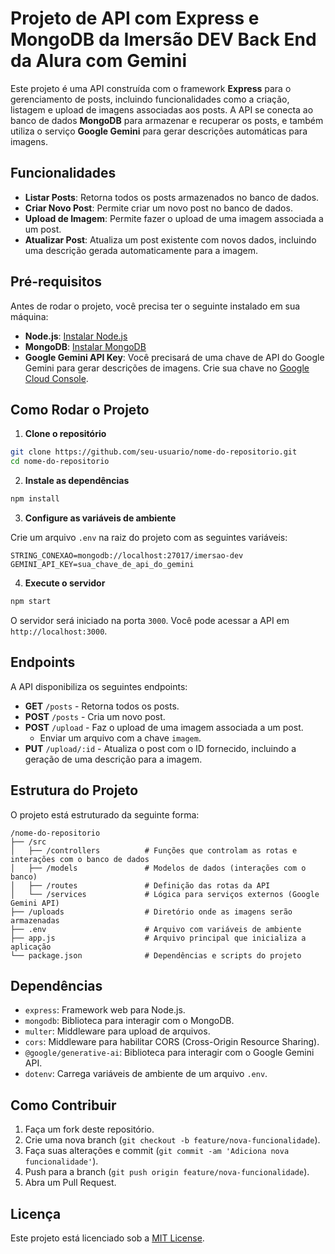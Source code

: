 # Projeto de API com Express e MongoDB da Imersão DEV Back End da Alura com Gemini

Este projeto é uma API construída com o framework **Express** para o gerenciamento de posts, incluindo funcionalidades como a criação, listagem e upload de imagens associadas aos posts. A API se conecta ao banco de dados **MongoDB** para armazenar e recuperar os posts, e também utiliza o serviço **Google Gemini** para gerar descrições automáticas para imagens.

## Funcionalidades

- **Listar Posts**: Retorna todos os posts armazenados no banco de dados.
- **Criar Novo Post**: Permite criar um novo post no banco de dados.
- **Upload de Imagem**: Permite fazer o upload de uma imagem associada a um post.
- **Atualizar Post**: Atualiza um post existente com novos dados, incluindo uma descrição gerada automaticamente para a imagem.

## Pré-requisitos

Antes de rodar o projeto, você precisa ter o seguinte instalado em sua máquina:

- **Node.js**: [Instalar Node.js](https://nodejs.org/)
- **MongoDB**: [Instalar MongoDB](https://www.mongodb.com/try/download/community)
- **Google Gemini API Key**: Você precisará de uma chave de API do Google Gemini para gerar descrições de imagens. Crie sua chave no [Google Cloud Console](https://console.cloud.google.com/).

## Como Rodar o Projeto

1. **Clone o repositório**

```bash
git clone https://github.com/seu-usuario/nome-do-repositorio.git
cd nome-do-repositorio
```

2. **Instale as dependências**

```bash
npm install
```

3. **Configure as variáveis de ambiente**

Crie um arquivo `.env` na raiz do projeto com as seguintes variáveis:

```env
STRING_CONEXAO=mongodb://localhost:27017/imersao-dev
GEMINI_API_KEY=sua_chave_de_api_do_gemini
```

4. **Execute o servidor**

```bash
npm start
```

O servidor será iniciado na porta `3000`. Você pode acessar a API em `http://localhost:3000`.

## Endpoints

A API disponibiliza os seguintes endpoints:

- **GET** `/posts` - Retorna todos os posts.
- **POST** `/posts` - Cria um novo post.
- **POST** `/upload` - Faz o upload de uma imagem associada a um post. 
  - Enviar um arquivo com a chave `imagem`.
- **PUT** `/upload/:id` - Atualiza o post com o ID fornecido, incluindo a geração de uma descrição para a imagem.

## Estrutura do Projeto

O projeto está estruturado da seguinte forma:

```
/nome-do-repositorio
├── /src
│   ├── /controllers          # Funções que controlam as rotas e interações com o banco de dados
│   ├── /models               # Modelos de dados (interações com o banco)
│   ├── /routes               # Definição das rotas da API
│   └── /services             # Lógica para serviços externos (Google Gemini API)
├── /uploads                  # Diretório onde as imagens serão armazenadas
├── .env                      # Arquivo com variáveis de ambiente
├── app.js                    # Arquivo principal que inicializa a aplicação
└── package.json              # Dependências e scripts do projeto
```

## Dependências

- `express`: Framework web para Node.js.
- `mongodb`: Biblioteca para interagir com o MongoDB.
- `multer`: Middleware para upload de arquivos.
- `cors`: Middleware para habilitar CORS (Cross-Origin Resource Sharing).
- `@google/generative-ai`: Biblioteca para interagir com o Google Gemini API.
- `dotenv`: Carrega variáveis de ambiente de um arquivo `.env`.

## Como Contribuir

1. Faça um fork deste repositório.
2. Crie uma nova branch (`git checkout -b feature/nova-funcionalidade`).
3. Faça suas alterações e commit (`git commit -am 'Adiciona nova funcionalidade'`).
4. Push para a branch (`git push origin feature/nova-funcionalidade`).
5. Abra um Pull Request.

## Licença

Este projeto está licenciado sob a [MIT License](LICENSE).
```
